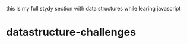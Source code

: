 
this is my full stydy section with data structures while learing javascript
# datastructure-challenges
